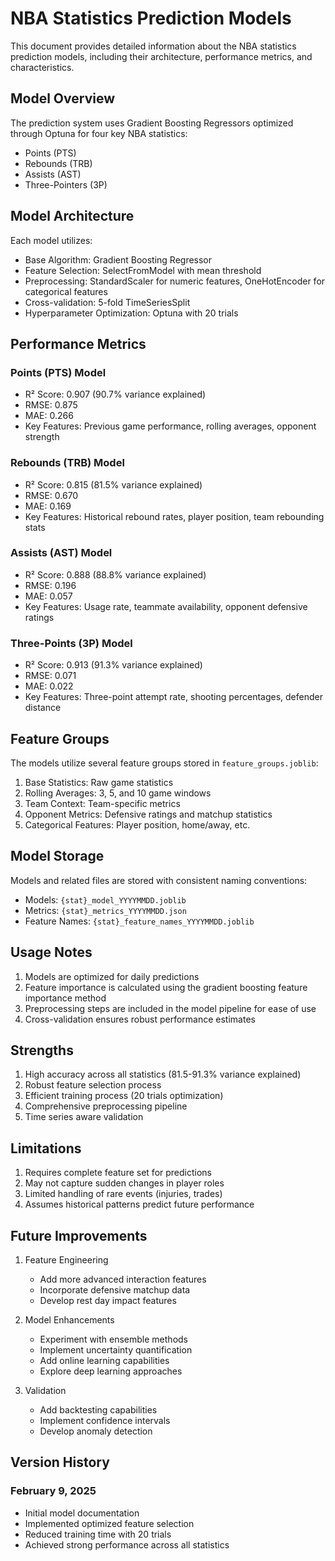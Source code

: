 # NBA Statistics Prediction Models

This document provides detailed information about the NBA statistics prediction models, including their architecture, performance metrics, and characteristics.

## Model Overview

The prediction system uses Gradient Boosting Regressors optimized through Optuna for four key NBA statistics:

- Points (PTS)
- Rebounds (TRB)
- Assists (AST)
- Three-Pointers (3P)

## Model Architecture

Each model utilizes:

- Base Algorithm: Gradient Boosting Regressor
- Feature Selection: SelectFromModel with mean threshold
- Preprocessing: StandardScaler for numeric features, OneHotEncoder for categorical features
- Cross-validation: 5-fold TimeSeriesSplit
- Hyperparameter Optimization: Optuna with 20 trials

## Performance Metrics

### Points (PTS) Model

- R² Score: 0.907 (90.7% variance explained)
- RMSE: 0.875
- MAE: 0.266
- Key Features: Previous game performance, rolling averages, opponent strength

### Rebounds (TRB) Model

- R² Score: 0.815 (81.5% variance explained)
- RMSE: 0.670
- MAE: 0.169
- Key Features: Historical rebound rates, player position, team rebounding stats

### Assists (AST) Model

- R² Score: 0.888 (88.8% variance explained)
- RMSE: 0.196
- MAE: 0.057
- Key Features: Usage rate, teammate availability, opponent defensive ratings

### Three-Points (3P) Model

- R² Score: 0.913 (91.3% variance explained)
- RMSE: 0.071
- MAE: 0.022
- Key Features: Three-point attempt rate, shooting percentages, defender distance

## Feature Groups

The models utilize several feature groups stored in `feature_groups.joblib`:

1. Base Statistics: Raw game statistics
2. Rolling Averages: 3, 5, and 10 game windows
3. Team Context: Team-specific metrics
4. Opponent Metrics: Defensive ratings and matchup statistics
5. Categorical Features: Player position, home/away, etc.

## Model Storage

Models and related files are stored with consistent naming conventions:

- Models: `{stat}_model_YYYYMMDD.joblib`
- Metrics: `{stat}_metrics_YYYYMMDD.json`
- Feature Names: `{stat}_feature_names_YYYYMMDD.joblib`

## Usage Notes

1. Models are optimized for daily predictions
2. Feature importance is calculated using the gradient boosting feature importance method
3. Preprocessing steps are included in the model pipeline for ease of use
4. Cross-validation ensures robust performance estimates

## Strengths

1. High accuracy across all statistics (81.5-91.3% variance explained)
2. Robust feature selection process
3. Efficient training process (20 trials optimization)
4. Comprehensive preprocessing pipeline
5. Time series aware validation

## Limitations

1. Requires complete feature set for predictions
2. May not capture sudden changes in player roles
3. Limited handling of rare events (injuries, trades)
4. Assumes historical patterns predict future performance

## Future Improvements

1. Feature Engineering
   - Add more advanced interaction features
   - Incorporate defensive matchup data
   - Develop rest day impact features

2. Model Enhancements
   - Experiment with ensemble methods
   - Implement uncertainty quantification
   - Add online learning capabilities
   - Explore deep learning approaches

3. Validation
   - Add backtesting capabilities
   - Implement confidence intervals
   - Develop anomaly detection

## Version History

### February 9, 2025

- Initial model documentation
- Implemented optimized feature selection
- Reduced training time with 20 trials
- Achieved strong performance across all statistics
